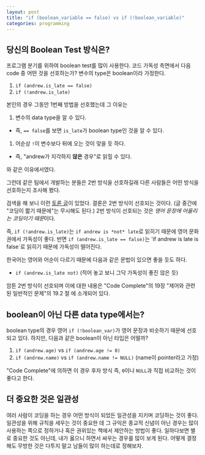 ```yaml
---
layout: post
title: "if (boolean_variable == false) vs if (!boolean_variable)"
categories: programming
---
```


## 당신의 Boolean Test 방식은?

프로그램 분기를 위하여 boolean test를 많이 사용한다. 코드 가독성 측면에서 다음 code 중 어떤 것을 선호하는가? 변수의 type은 boolean이라 가정한다.

1. `if (andrew.is_late == false)`
1. `if (!andrew.is_late)`

본인의 경우 그동안 1번째 방법을 선호했는데 그 이유는

1. 변수의 data type을 알 수 있다.
 * 즉, `== false`를 보면 `is_late`가 boolean type인 것을 알 수 있다.
1. 어순상 `!`이 변수보다 뒤에 오는 것이 맞을 듯 하다.
 * 즉, "andrew가 지각하지 **않은** 경우"로 읽힐 수 있다.

와 같은 이유에서였다.

그런데 같은 팀에서 개발하는 분들은 2번 방식을 선호하길래 다른 사람들은 어떤 방식을 선호하는지 조사해 봤다.

검색을 해 보니 이런 [토론 글][1]이 있었다. 결론은 2번 방식이 선호되는 것이다. (글 중간에 "코딩이 짧기 때문에"는 무시해도 된다.) 2번 방식이 선호되는 것은 *영어 문장에 어울리는 코딩이기 때문*이다.

즉, `if (!andrew.is_late)`는 `if andrew is *not* late`로 읽히기 때문에 영어 문화권에서 가독성이 좋다. 반면 `if (andrew.is_late == false)`는 'if andrew is late is false`로 읽히기 때문에 가독성이 떨어진다.

한국어는 영어와 어순이 다르기 때문에 다음과 같은 문법이 있으면 좋을 듯도 하다.

- `if (andrew.is_late not)`
(적어 놓고 보니 그닥 가독성이 좋진 않은 듯)

암튼 2번 방식이 선호되며 이에 대한 내용은 "Code Complete"의 19장 "제어와 관련된 일반적인 문제"의 19.2 절 에 소개되어 있다.

## boolean이 아닌 다른 data type에서는?

boolean type의 경우 영어 `if (!boolean_var)`가 영어 문장과 비슷하기 때문에 선호되고 있다. 하지만, 다음과 같은 boolean이 아닌 타입은 어떨까?

1. `if (andrew.age)` vs `if (andrew.age != 0)`
1. `if (andrew.name)` vs `if (andrew.name != NULL)` (name이 pointer라고 가정)

"Code Complete"에 의하면 이 경우 후자 방식 즉, `0`이나 `NULL`과 직접 비교하는 것이 좋다고 한다.

## 더 중요한 것은 일관성

여러 사람이 코딩을 하는 경우 어떤 방식이 되었든 일관성을 지키며 코딩하는 것이 좋다. 일관성을 위해 규칙을 세우는 것이 중요한 데 그 규익은 종교적 신념이 아닌 경우는 많이 사용하는 쪽으로 정하거나 혹은 권위있는 책에서 제안하는 방법이 좋다. 일하다보면 별로 중요한 것도 아닌데, 내가 옳으니 하면서 싸우는 경우를 많이 보게 된다. 어떻게 결정해도 무방한 것은 다투지 말고 남들이 많이 하는데로 정해보자.

[1]: http://programmers.stackexchange.com/questions/136908/why-use-boolean-variable-over-boolean-variable-false

